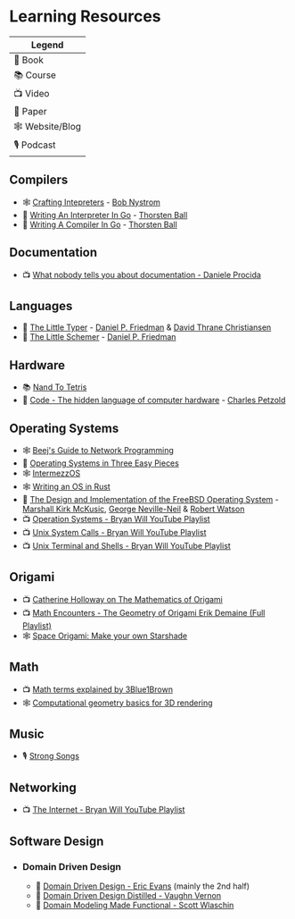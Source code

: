 # Learning Resources

| Legend |
| ---  |
| 📕 Book |
| 📚 Course |
| 📺 Video |
| 📝 Paper |
| 🕸 Website/Blog |
| 🎙️ Podcast |

## Compilers

* 🕸 [Crafting Intepreters](https://craftinginterpreters.com/) - [Bob Nystrom](http://journal.stuffwithstuff.com/)
* 📕 [Writing An Interpreter In Go](https://interpreterbook.com) - [Thorsten Ball](https://thorstenball.com/)
* 📕 [Writing A Compiler In Go](https://compilerbook.com) - [Thorsten Ball](https://thorstenball.com/)

## Documentation

* 📺 [What nobody tells you about documentation - Daniele Procida](https://www.youtube.com/watch?v=t4vKPhjcMZg)

## Languages

* 📕 [The Little Typer](https://www.thelittletyper.com/) - [Daniel P. Friedman](https://legacy.cs.indiana.edu/~dfried/) & [David Thrane Christiansen](http://www.davidchristiansen.dk/)
* 📕 [The Little Schemer](https://www.goodreads.com/book/show/548914.The_Little_Schemer) - [Daniel P. Friedman](https://legacy.cs.indiana.edu/~dfried/)

## Hardware

* 📚 [Nand To Tetris](https://www.nand2tetris.org/)
* 📕 [Code - The hidden language of computer hardware](https://www.goodreads.com/book/show/44882.Code) - [Charles Petzold](https://www.charlespetzold.com/)

## Operating Systems

* 🕸 [Beej's Guide to Network Programming](https://beej.us/guide/bgnet/)
* 📕 [Operating Systems in Three Easy Pieces](http://pages.cs.wisc.edu/~remzi/OSTEP/)
* 🕸 [IntermezzOS](https://intermezzos.github.io/)
* 🕸 [Writing an OS in Rust](https://os.phil-opp.com/)
* 📕 [The Design and Implementation of the FreeBSD Operating System](https://www.goodreads.com/book/show/20839560-the-design-and-implementation-of-the-freebsd-operating-system) - [Marshall Kirk McKusic](https://www.mckusick.com/), [George Neville-Neil](https://www.neville-neilconsulting.com/) & [Robert Watson](http://www.watson.org/~robert/)
* 📺 [Operation Systems - Bryan Will YouTube Playlist](https://www.youtube.com/watch?v=9GDX-IyZ_C8&list=PLIbUZ3URbL0Gqn0q2-MYJd-3nv6zw7GCQ)
* 📺 [Unix System Calls - Bryan Will YouTube Playlist](https://www.youtube.com/watch?v=xHu7qI1gDPA&list=PL993D01B05C47C28D)
* 📺 [Unix Terminal and Shells - Bryan Will YouTube Playlist](https://www.youtube.com/watch?v=07Q9oqNLXB4&list=PLFAC320731F539902)

## Origami

* 📺 [Catherine Holloway on The Mathematics of Origami](https://www.youtube.com/watch?v=bqZc4ME_38U&feature=)
* 📺 [Math Encounters - The Geometry of Origami Erik Demaine (Full Playlist)](https://www.youtube.com/watch?v=oUnNkHGXefA&list=PL9A1D56E0E22EA9A9)
* 🕸 [Space Origami: Make your own Starshade](https://www.jpl.nasa.gov/edu/learn/project/space-origami-make-your-own-starshade/)

## Math

* 📺 [Math terms explained by 3Blue1Brown](https://www.youtube.com/channel/UCYO_jab_esuFRV4b17AJtAw)
* 🕸 [Computational geometry basics for 3D rendering](https://www.scratchapixel.com/)

## Music

* 🎙️ [Strong Songs](https://www.strongsongspodcast.com/)

## Networking

* 📺 [The Internet - Bryan Will YouTube Playlist](https://www.youtube.com/watch?v=DTQV7_HwF58&list=PL18AF3812A53E11C5)

## Software Design

- ### Domain Driven Design

    * 📕 [Domain Driven Design - Eric Evans](https://www.goodreads.com/book/show/179133.Domain_Driven_Design) (mainly the 2nd half) 
    * 📕 [Domain Driven Design Distilled - Vaughn Vernon](https://www.goodreads.com/book/show/28602719-domain-driven-design-distilled)
    * 📕 [Domain Modeling Made Functional - Scott Wlaschin](https://www.goodreads.com/book/show/34921689-domain-modeling-made-functional)
